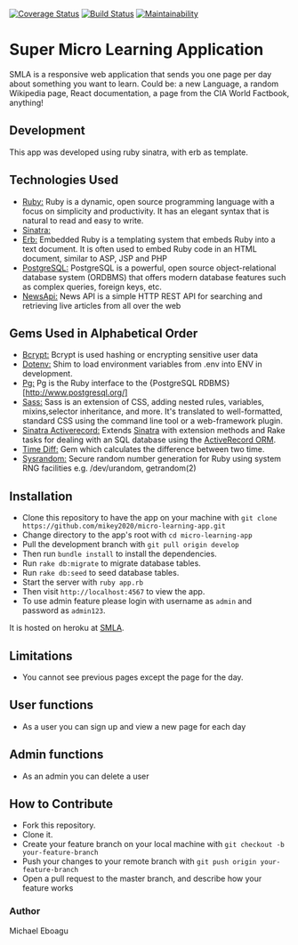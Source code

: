 [![Coverage Status](https://coveralls.io/repos/github/mikey2020/micro-learning-app/badge.svg?branch=ch-refactor-tests)](https://coveralls.io/github/mikey2020/micro-learning-app?branch=develop)
[![Build Status](https://travis-ci.org/mikey2020/micro-learning-app.svg?branch=develop)](https://travis-ci.org/mikey2020/micro-learning-app)
[![Maintainability](https://api.codeclimate.com/v1/badges/d86766d70ea35ef1cc34/maintainability)](https://codeclimate.com/github/mikey2020/micro-learning-app/maintainability)


# Super Micro Learning Application

SMLA is a responsive web application that sends you one page per day about something you want to learn. Could be: a new Language, a random Wikipedia page, React documentation, a page from the CIA World Factbook, anything! 

## Development
This app was developed using ruby sinatra, with erb as template.

## Technologies Used
* [Ruby:](https://www.ruby-lang.org/en/) Ruby is a dynamic, open source programming language with a focus on simplicity and productivity. It has an elegant syntax that is natural to read and easy to write.
* [Sinatra:](http://sinatrarb.com//)
* [Erb:](https://en.wikipedia.org/wiki/ERuby) Embedded Ruby is a templating system that embeds Ruby into a text document. It is often used to embed Ruby code in an HTML document, similar to ASP, JSP and PHP
* [PostgreSQL:](https://www.postgresql.org/) PostgreSQL is a powerful, open source object-relational database system (ORDBMS) that offers modern database features such as complex queries, foreign keys, etc.
* [NewsApi:](https://newsapi.org/) News API is a simple HTTP REST API for searching and retrieving live articles from all over the web

## Gems Used in Alphabetical Order 
* [Bcrypt:](https://rubygems.org/gems/bcrypt/versions/3.1.11) Bcrypt is used hashing or encrypting sensitive user data
* [Dotenv:](https://github.com/bkeepers/dotenv) Shim to load environment variables from .env into ENV in development.
* [Pg:](https://rubygems.org/gems/pg/versions/0.18.4) Pg is the Ruby interface to the {PostgreSQL RDBMS}[http://www.postgresql.org/]
* [Sass:](https://github.com/sass/ruby-sass)  Sass is an extension of CSS, adding nested rules, variables, mixins,selector inheritance, and more. It's translated to well-formatted, standard CSS using the command line tool or a web-framework plugin.
* [Sinatra Activerecord:](https://github.com/janko-m/sinatra-activerecord) Extends [Sinatra](http://www.sinatrarb.com/) with extension methods and Rake
tasks for dealing with an SQL database using the
[ActiveRecord ORM](https://github.com/rails/rails/tree/master/activerecord).
* [Time Diff:](https://rubygems.org/gems/time_diff) Gem which calculates the difference between two time.
* [Sysrandom:](https://github.com/cryptosphere/sysrandom) Secure random number generation for Ruby using system RNG facilities e.g. /dev/urandom, getrandom(2)

## Installation
- Clone this repository to have the app on your machine with ```git clone https://github.com/mikey2020/micro-learning-app.git```
- Change directory to the app's root with ```cd micro-learning-app```
- Pull the development branch with ```git pull origin develop```
- Then run ```bundle install```  to install the dependencies.
- Run ```rake db:migrate``` to migrate database tables.
- Run ```rake db:seed``` to seed database tables.
- Start the server with ```ruby app.rb```
- Then visit ```http://localhost:4567``` to view the app.
- To use admin feature please login with username as `admin` and password as `admin123`.

It is hosted on heroku at <a href="https://micro-learning.herokuapp.com/" target="_blank">SMLA</a>.

## Limitations
- You cannot see previous pages except the page for the day.

## User functions
- As a user you can sign up and view a new page for each day

## Admin functions
- As an admin you can delete a user 

## How to Contribute
- Fork this repository.
- Clone it.
- Create your feature branch on your local machine with ```git checkout -b your-feature-branch```
- Push your changes to your remote branch with ```git push origin your-feature-branch```
- Open a pull request to the master branch, and describe how your feature works

### Author
Michael Eboagu